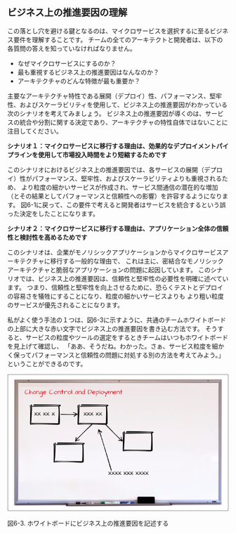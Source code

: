 ## ビジネス上の推進要因の理解

この落とし穴を避ける鍵となるのは、マイクロサービスを選択するに至るビジネス要件を理解することです。
チームの全てのアーキテクトと開発者は、以下の各質問の答えを知っていなければなりません。

* なぜマイクロサービスにするのか？
* 最も重視するビジネス上の推進要因はなんなのか？
* アーキテクチャのどんな特徴が最も重要か？

主要なアーキテクチャ特性である展開（デプロイ）性、パフォーマンス、堅牢性、およびスケーラビリティを使用して、ビジネス上の推進要因がわかっている次のシナリオを考えてみましょう。
ビジネス上の推進要因が導くのは、サービスの統合や分割に関する決定であり、アーキテクチャの特性自体ではないことに注目してください。

**シナリオ１：マイクロサービスに移行する理由は、効果的なデプロイメントパイプラインを使用して市場投入時間をより短縮するためです**

このシナリオにおけるビジネス上の推進要因では、各サービスの展開（デプロイ）性がパフォーマンス、堅牢性、およびスケーラビリティよりも重視されるため、
より粒度の細かいサービスが作成され、サービス間通信の潜在的な増加（とその結果としてパフォーマンスと信頼性への影響）を許容するようになります。
図6-1に戻って、この要件で考えると開発者はサービスを統合するという誤った決定をしたことになります。

**シナリオ２：マイクロサービスに移行する理由は、アプリケーション全体の信頼性と検討性を高めるためです**

このシナリオは、企業がモノリシックアプリケーションからマイクロサービスアーキテクチャに移行する一般的な理由で、
これは主に、密結合なモノリシックアーキテクチャと脆弱なアプリケーションの問題に起因しています。
このシナリオでは、ビジネス上の推進要因は、信頼性と堅牢性の必要性を明確に述べています。
つまり、信頼性と堅牢性を向上させるために、恐らくテストとデプロイの容易さを犠牲にすることになり、粒度の細かいサービスよりも
より粗い粒度のサービスが優先されることになります。

私がよく使う手法の１つは、図6-3に示すように、共通のチームホワイトボードの上部に大きな赤い文字でビジネス上の推進要因を書き込む方法です。
そうすると、サービスの粒度やツールの選定をするときチームはいつもホワイトボードを見上げて確認し、
「ああ、そうだね。わかった。さぁ、サービス粒度を細かく保ってパフォーマンスと信頼性の問題に対処する別の方法を考えてみよう。」
ということができるのです。

![ホワイトボードにビジネス上の推進要因を記述する](img/6-3.png)

図6-3. ホワイトボードにビジネス上の推進要因を記述する